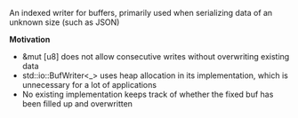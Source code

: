 An indexed writer for buffers, primarily used when serializing data of an unknown size (such as JSON)

**Motivation**
 - &mut [u8] does not allow consecutive writes without overwriting existing data
 - std::io::BufWriter<_> uses heap allocation in its implementation, which is unnecessary for a lot of applications
 - No existing implementation keeps track of whether the fixed buf has been filled up and overwritten
